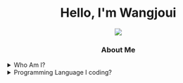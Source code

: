 <h1 align="center">Hello, I'm Wangjoui</h1>
<div align="center">
<a href="https://discord.com/users/1053969705129488426">
<img src="https://lanyard.cnrad.dev/api/1053969705129488426?theme=light&bg=F8D648&borderRadius=15px&animated=true&idleMessage=I'm Lonely.%20I'm%20Sad.,%20And%20I'm Crying%20%20(.%20%E2%9D%9B%20%E1%B4%97%20%E2%9D%9B.)">
</a>
</div>

<h3 align="center">About Me</h3>

<details><summary>Who Am I?</summary>
  <p>

  - 🇻🇳 | I'm From Vietnam
  - 🎮 | I Really like to code and play simulator game like American Truck Simulator, Euro Truck Simulator 2, and i like cat :>
</p>
</details>
<details><summary>Programming Language I coding?</summary>
